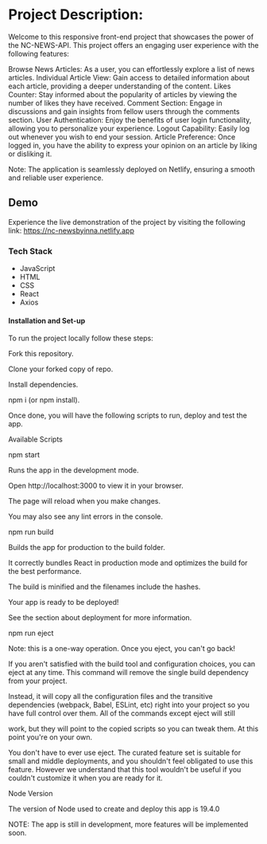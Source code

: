 # Project Description:

Welcome to this responsive front-end project that showcases the power of the NC-NEWS-API. This project offers an engaging user experience with the following features:

Browse News Articles: As a user, you can effortlessly explore a list of news articles.
Individual Article View: Gain access to detailed information about each article, providing a deeper understanding of the content.
Likes Counter: Stay informed about the popularity of articles by viewing the number of likes they have received.
Comment Section: Engage in discussions and gain insights from fellow users through the comments section.
User Authentication: Enjoy the benefits of user login functionality, allowing you to personalize your experience.
Logout Capability: Easily log out whenever you wish to end your session.
Article Preference: Once logged in, you have the ability to express your opinion on an article by liking or disliking it.

Note: The application is seamlessly deployed on Netlify, ensuring a smooth and reliable user experience.

## Demo
Experience the live demonstration of the project by visiting the following link: https://nc-newsbyinna.netlify.app

### Tech Stack
- JavaScript
- HTML
- CSS
- React
- Axios
 
#### Installation and Set-up
To run the project locally follow these steps:

Fork this repository.

Clone your forked copy of repo.

Install dependencies.

npm i (or npm install).

Once done, you will have the following scripts to run, deploy and test the app.

Available Scripts

npm start

Runs the app in the development mode.

Open http://localhost:3000 to view it in your browser.

The page will reload when you make changes.

You may also see any lint errors in the console.

npm run build

Builds the app for production to the build folder.

It correctly bundles React in production mode and optimizes the build for the best performance.

The build is minified and the filenames include the hashes.

Your app is ready to be deployed!

See the section about deployment for more information.

npm run eject

Note: this is a one-way operation. Once you eject, you can't go back!

If you aren't satisfied with the build tool and configuration choices, you can eject at any time. This command will remove the single build dependency from your project.

Instead, it will copy all the configuration files and the transitive dependencies (webpack, Babel, ESLint, etc) right into your project so you have full control over them. All of the commands except eject will still

work, but they will point to the copied scripts so you can tweak them. At this point you're on your own.

You don't have to ever use eject. The curated feature set is suitable for small and middle deployments, and you shouldn't feel obligated to use this feature. However we understand that this tool wouldn't be useful if you couldn't customize it when you are ready for it.

Node Version

The version of Node used to create and deploy this app is 19.4.0

NOTE: The app is still in development, more features will be implemented soon.

